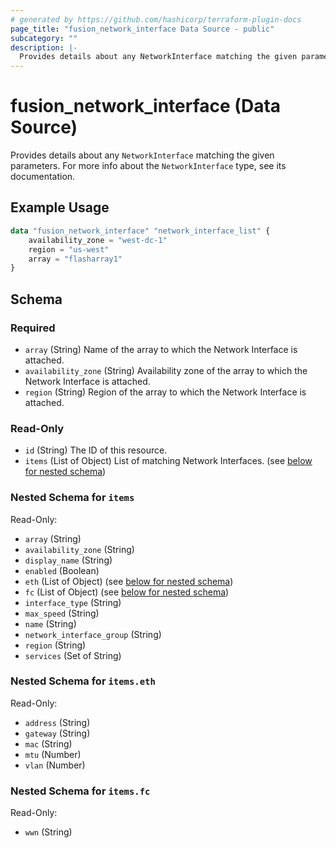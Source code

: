 ```yaml
---
# generated by https://github.com/hashicorp/terraform-plugin-docs
page_title: "fusion_network_interface Data Source - public"
subcategory: ""
description: |-
  Provides details about any NetworkInterface matching the given parameters. For more info about the NetworkInterface type, see its documentation.
---
```


# fusion_network_interface (Data Source)

Provides details about any `NetworkInterface` matching the given parameters. For more info about the `NetworkInterface` type, see its documentation.

## Example Usage

```terraform
data "fusion_network_interface" "network_interface_list" {
    availability_zone = "west-dc-1"
    region = "us-west"
    array = "flasharray1"
}
```

<!-- schema generated by tfplugindocs -->
## Schema

### Required

- `array` (String) Name of the array to which the Network Interface is attached.
- `availability_zone` (String) Availability zone of the array to which the Network Interface is attached.
- `region` (String) Region of the array to which the Network Interface is attached.

### Read-Only

- `id` (String) The ID of this resource.
- `items` (List of Object) List of matching Network Interfaces. (see [below for nested schema](#nestedatt--items))

<a id="nestedatt--items"></a>
### Nested Schema for `items`

Read-Only:

- `array` (String)
- `availability_zone` (String)
- `display_name` (String)
- `enabled` (Boolean)
- `eth` (List of Object) (see [below for nested schema](#nestedobjatt--items--eth))
- `fc` (List of Object) (see [below for nested schema](#nestedobjatt--items--fc))
- `interface_type` (String)
- `max_speed` (String)
- `name` (String)
- `network_interface_group` (String)
- `region` (String)
- `services` (Set of String)

<a id="nestedobjatt--items--eth"></a>
### Nested Schema for `items.eth`

Read-Only:

- `address` (String)
- `gateway` (String)
- `mac` (String)
- `mtu` (Number)
- `vlan` (Number)


<a id="nestedobjatt--items--fc"></a>
### Nested Schema for `items.fc`

Read-Only:

- `wwn` (String)


